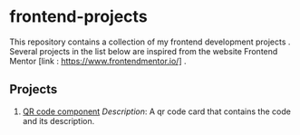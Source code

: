 # frontend-projects
This repository contains a collection of my frontend development projects .
Several projects in the list below are inspired from the website Frontend Mentor [link : https://www.frontendmentor.io/]  .

## Projects
1. [QR code component](https://github.com/ayoubbenomrane/qr-code-component)
*Description*: A qr code card that contains the code and its description.


